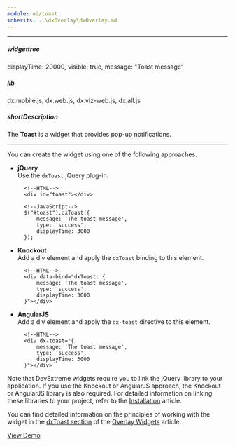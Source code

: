 ```yaml
---
module: ui/toast
inherits: ..\dxOverlay\dxOverlay.md
---
```

---
##### widgettree
displayTime: 20000,
visible: true,
message: "Toast message"

##### lib
dx.mobile.js, dx.web.js, dx.viz-web.js, dx.all.js

##### shortDescription
The **Toast** is a widget that provides pop-up notifications.

---
You can create the widget using one of the following approaches.

- **jQuery**  
 Use the `dxToast` jQuery plug-in.

        <!--HTML-->
        <div id="toast"></div>

    <!---->

        <!--JavaScript-->
        $("#toast").dxToast({
            message: 'The toast message',
            type: 'success',
            displayTime: 3000
        });

- **Knockout**  
 Add a div element and apply the `dxToast` binding to this element.

        <!--HTML-->
        <div data-bind="dxToast: {
            message: 'The toast message',
            type: 'success',
            displayTime: 3000
        }"></div>

- **AngularJS**  
 Add a div element and apply the `dx-toast` directive to this element.

        <!--HTML-->
        <div dx-toast="{
            message: 'The toast message',
            type: 'success',
            displayTime: 3000
        }"></div>

Note that DevExtreme widgets require you to link the jQuery library to your application. If you use the Knockout or AngularJS approach, the Knockout or AngularJS library is also required. For detailed information on linking these libraries to your project, refer to the [Installation](/concepts/10%20UI%20Widgets/0%20Basics/01%20Installation '/Documentation/Guide/UI_Widgets/Basics/Installation/') article.

You can find detailed information on the principles of working with the widget in the [dxToast section](/concepts/10%20UI%20Widgets/10%20UI%20Widget%20Categories/30%20Overlay%20Widgets/2%20List%20of%20Overlay%20Widgets/dxToast.md '/Documentation/Guide/UI_Widgets/UI_Widget_Categories/Overlay_Widgets/#List_of_Overlay_Widgets/dxToast') of the [Overlay Widgets](/concepts/10%20UI%20Widgets/10%20UI%20Widget%20Categories/30%20Overlay%20Widgets '/Documentation/Guide/UI_Widgets/UI_Widget_Categories/Overlay_Widgets/') article.

<a href="http://js.devexpress.com/Demos/WidgetsGallery/#demo/dialogsandnotificationstoasttoasttoast/" class="button orange small fix-width-155" style="margin-right: 20px;" target="_blank">View Demo</a>